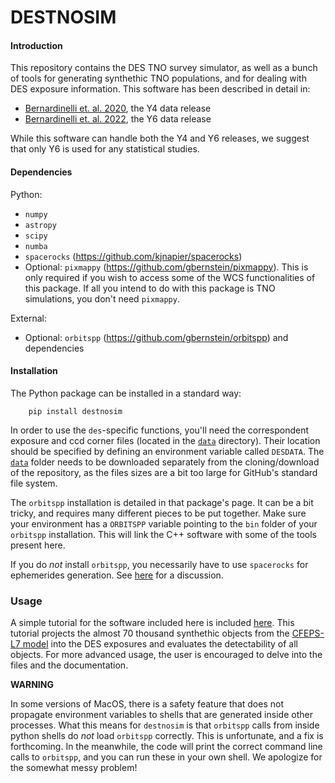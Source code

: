 # DESTNOSIM

#### Introduction
This repository contains the DES TNO survey simulator, as well as a bunch of tools for generating synthethic TNO populations, and for dealing with DES exposure information. This software has been described in detail in:
- [Bernardinelli et. al. 2020](https://ui.adsabs.harvard.edu/abs/2020ApJS..247...32B/abstract), the Y4 data release
- [Bernardinelli et. al. 2022](https://ui.adsabs.harvard.edu/abs/2022ApJS..258...41B/abstract), the Y6 data release

While this software can handle both the Y4 and Y6 releases, we suggest that only Y6 is used for any statistical studies. 

#### Dependencies
Python:
- `numpy`
- `astropy`
- `scipy`
- `numba` 
- `spacerocks` (https://github.com/kjnapier/spacerocks)
- Optional: `pixmappy` (https://github.com/gbernstein/pixmappy). This is only required if you wish to access some of the WCS functionalities of this package. If all you intend to do with this package is TNO simulations, you don't need `pixmappy`.

External:
- Optional: `orbitspp` (https://github.com/gbernstein/orbitspp) and dependencies

#### Installation

The Python package can be installed in a standard way: 
```
    pip install destnosim
```

In order to use the `des`-specific functions, you'll need the correspondent exposure and ccd corner files (located in the [`data`](data/) directory). Their location should be specified by defining an environment variable called `DESDATA`. The [`data`](data/) folder needs to be downloaded separately from the cloning/download of the repository, as the files sizes are a bit too large for GitHub's standard file system. 


The `orbitspp` installation is detailed in that package's page. It can be a bit tricky, and requires many different pieces to be put together. Make sure your environment has a `ORBITSPP` variable pointing to the `bin` folder of your `orbitspp` installation. This will link the C++ software with some of the tools present here.

If you do *not* install `orbitspp`, you necessarily have to use `spacerocks` for ephemerides generation. See [here](Examples/spacerocks.ipynb) for a discussion.



### Usage
A simple tutorial for the software included here is included [here](Examples/DESTNOSIM_Tutorial.ipynb). This tutorial projects the almost 70 thousand synthethic objects from the [CFEPS-L7 model](http://www.cfeps.net/?page_id=105) into the DES exposures and evaluates the detectability of all objects. For more advanced usage, the user is encouraged to delve into the files and the documentation. 

**WARNING**

In some versions of MacOS, there is a safety feature that does not propagate environment variables to shells that are generated inside other processes. What this means for `destnosim` is that `orbitspp` calls from inside python shells do *not* load `orbitspp` correctly. This is unfortunate, and a fix is forthcoming. In the meanwhile, the code will print the correct command line calls to `orbitspp`, and you can run these in your own shell. We apologize for the somewhat messy problem!